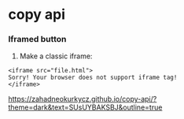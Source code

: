 # copy api

### Iframed button
1) Make a classic iframe:

```
<iframe src="file.html">
Sorry! Your browser does not support iframe tag!
</iframe>
```




https://zahadneokurkycz.github.io/copy-api/?theme=dark&text=SUsUYBAKSBJ&outline=true
